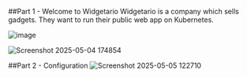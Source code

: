 ##Part 1 - Welcome to Widgetario
Widgetario is a company which sells gadgets. They want to run their public web app on Kubernetes.

![image](https://github.com/user-attachments/assets/8951d576-cb7a-4f2e-9dd6-87fe3a37fc4d)

![Screenshot 2025-05-04 174854](https://github.com/user-attachments/assets/40a6397a-7c8b-49b2-bb9d-e4f89ba95cce)


##Part 2 - Configuration
![Screenshot 2025-05-05 122710](https://github.com/user-attachments/assets/05d9857c-66fc-4115-893d-0f64d0d53719)

